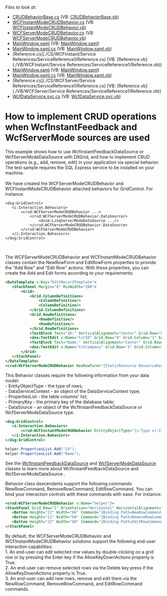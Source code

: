 <!-- default file list -->
*Files to look at*:

* [CRUDBehaviorBase.cs](./CS/CRUDBehaviorBase/CRUDBehaviorBase.cs) (VB: [CRUDBehaviorBase.vb](./VB/CRUDBehaviorBase/CRUDBehaviorBase.vb))
* [WCFInstantModeCRUDBehavior.cs](./CS/CRUDBehaviorBase/WCFInstantModeCRUDBehavior.cs) (VB: [WCFInstantModeCRUDBehavior.vb](./VB/CRUDBehaviorBase/WCFInstantModeCRUDBehavior.vb))
* [WCFServerModeCRUDBehavior.cs](./CS/CRUDBehaviorBase/WCFServerModeCRUDBehavior.cs) (VB: [WCFServerModeCRUDBehavior.vb](./VB/CRUDBehaviorBase/WCFServerModeCRUDBehavior.vb))
* [MainWindow.xaml](./CS/WCFInstant/MainWindow.xaml) (VB: [MainWindow.xaml](./VB/WCFInstant/MainWindow.xaml))
* [MainWindow.xaml.cs](./CS/WCFInstant/MainWindow.xaml.cs) (VB: [MainWindow.xaml.vb](./VB/WCFInstant/MainWindow.xaml.vb))
* [Reference.cs](./CS/WCFInstant/Service References/ServiceReference1/Reference.cs) (VB: [Reference.vb](./VB/WCFInstant/Service References/ServiceReference1/Reference.vb))
* [MainWindow.xaml](./CS/WCFServer/MainWindow.xaml) (VB: [MainWindow.xaml](./VB/WCFServer/MainWindow.xaml))
* [MainWindow.xaml.cs](./CS/WCFServer/MainWindow.xaml.cs) (VB: [MainWindow.xaml.vb](./VB/WCFServer/MainWindow.xaml.vb))
* [Reference.cs](./CS/WCFServer/Service References/ServiceReference1/Reference.cs) (VB: [Reference.vb](./VB/WCFServer/Service References/ServiceReference1/Reference.vb))
* [WcfDataService.svc.cs](./CS/WCFService/WcfDataService.svc.cs) (VB: [WcfDataService.svc.vb](./VB/WCFService/WcfDataService.svc.vb))
<!-- default file list end -->
# How to implement CRUD operations when WcfInstantFeedback and WcfServerMode sources are used


<p>This example shows how to use WcfInstantFeedbackDataSource or WcfServerModeDataSource with DXGrid, and how to implement CRUD operations (e.g., add, remove, edit) in your application via special behavior.<br />The test sample requires the SQL Express service to be installed on your machine.<br /><br />We have created the WCFServerModeCRUDBehavior and WCFInstantModeCRUDBehavior attached behaviors for GridControl. For instance:</p>


```xaml
<dxg:GridControl>
   <i:Interaction.Behaviors>
       <crud:WCFServerModeCRUDBehavior ...>
           <crud:WCFServerModeCRUDBehavior.DataSource/>
               <dxsm:LinqServerModeDataSource .../>
           </crud:WCFServerModeCRUDBehavior.DataSource>
       </crud:WCFServerModeCRUDBehavior>
   </i:Interaction.Behaviors>
</dxg:GridControl>
```


<p> </p>
<p>The WCFServerModeCRUDBehavior and WCFInstantModeCRUDBehavior classes contain the NewRowForm and EditRowForm properties to provide the "Add Row" and "Edit Row" actions. With these properties, you can create the Add and Edit forms according to your requirements:</p>


```xml
<DataTemplate x:Key="EditRecordTemplate">
   <StackPanel Margin="8" MinWidth="200">
       <Grid>
           <Grid.ColumnDefinitions>
               <ColumnDefinition/>
               <ColumnDefinition/>
           </Grid.ColumnDefinitions>
           <Grid.RowDefinitions>
               <RowDefinition/>
               <RowDefinition/>
           </Grid.RowDefinitions>
           <TextBlock Text="ID:" VerticalAlignment="Center" Grid.Row="0" Grid.Column="0" Margin="0,0,6,4" />
           <dxe:TextEdit x:Name="txtID" Grid.Row="0" Grid.Column="1" EditValue="{Binding Path=Id, Mode=TwoWay}" Margin="0,0,0,4" />
           <TextBlock Text="Name:" VerticalAlignment="Center" Grid.Row="1" Grid.Column="0" Margin="0,0,6,4" />
           <dxe:TextEdit x:Name="txtCompany" Grid.Row="1" Grid.Column="1" EditValue="{Binding Path=Name, Mode=TwoWay}" Margin="0,0,0,4" />
       </Grid>
   </StackPanel>
</DataTemplate>
<crud:WCFServerModeCRUDBehavior NewRowForm="{StaticResource ResourceKey=EditRecordTemplate}" EditRowForm="{StaticResource ResourceKey=EditRecordTemplate}"/> 

```


<p>This Behavior classes require the following information from your data model:<br />- EntityObjectType - the type of rows;<br />- DataServiceContext - an object of the DataServiceContext type;<br />- PropertiesList - the table columns' list;<br />- PrimaryKey - the primary key of the database table;<br />- DataSource - an object of the WcfInstantFeedbackDataSource or WcfServerModeDataSource type.</p>


```xml
<dxg:GridControl>
   <i:Interaction.Behaviors>
       <crud:WCFInstantModeCRUDBehavior EntityObjectType="{x:Type sr:Item}" DataSource="{Binding ElementName=wcfInstantSource}" DataServiceContext="{Binding DataSource.DataServiceContext, RelativeSource={RelativeSource Self}}"/>
   </i:Interaction.Behaviors>
</dxg:GridControl>

```




```cs
helper.PropertiesList.Add("Id");
helper.PropertiesList.Add("Name");
```


<p>See the <a href="http://documentation.devexpress.com/#WPF/clsDevExpressXpfCoreServerModeWcfInstantFeedbackDataSourcetopic"><u>WcfInstantFeedbackDataSource</u></a> and <a href="http://documentation.devexpress.com/#WPF/clsDevExpressXpfCoreServerModeWcfServerModeDataSourcetopic"><u>WcfServerModeDataSource</u></a> classes to learn more about WcfInstantFeedbackDataSource and WcfServerModeDataSource .</p>
<p>Behavior class descendants support the following commands: NewRowCommand, RemoveRowCommand, EditRowCommand. You can bind your interaction controls with these commands with ease. For instance:</p>


```xml
<crud:WCFServerModeCRUDBehavior x:Name="helper"/>
<StackPanel Grid.Row="1" Orientation="Horizontal" HorizontalAlignment="Center">
   <Button Height="22" Width="60" Command="{Binding Path=NewRowCommand, ElementName=helper}">Add</Button>
   <Button Height="22" Width="60" Command="{Binding Path=RemoveRowCommand, ElementName=helper}" Margin="6,0,6,0">Remove</Button>
   <Button Height="22" Width="60" Command="{Binding Path=EditRowCommand, ElementName=helper}">Edit</Button>
</StackPanel>
```


<p>By default, the WCFServerModeCRUDBehavior and WCFInstantModeCRUDBehavior solutions support the following end-user interaction capabilities:<br />1. An end-user can edit selected row values by double-clicking on a grid row or by pressing the Enter key if the AllowKeyDownActions property is True.<br />2. An end-user can remove selected rows via the Delete key press if the AllowKeyDownActions property is True.<br />3. An end-user can add new rows, remove and edit them via the NewRowCommand, RemoveRowCommand, and EditRowCommand commands.</p>

<br/>


